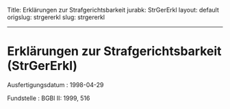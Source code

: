 Title: Erklärungen zur Strafgerichtsbarkeit
jurabk: StrGerErkl
layout: default
origslug: strgererkl
slug: strgererkl

---

# Erklärungen zur Strafgerichtsbarkeit (StrGerErkl)

Ausfertigungsdatum
:   1998-04-29

Fundstelle
:   BGBl II: 1999, 516

